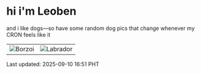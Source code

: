 # hi i'm Leoben

and i like dogs—so have some random dog pics that change whenever my CRON feels like it

|  |  |
|--------|----------|
| ![Borzoi](https://random-dog-vercel.vercel.app/api/random-borzoi?v=1757494268) | ![Labrador](https://random-dog-vercel.vercel.app/api/random-labrador?v=1757494268) |

Last updated: 2025-09-10 16:51 PHT

